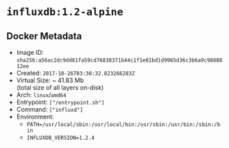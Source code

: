 # `influxdb:1.2-alpine`

## Docker Metadata

- Image ID: `sha256:a56ac2dc9dd61fa59cd76838371b44c1f1e01bd1d9965d36c3b6a9c9888812ee`
- Created: `2017-10-26T03:30:32.823266283Z`
- Virtual Size: ~ 41.83 Mb  
  (total size of all layers on-disk)
- Arch: `linux`/`amd64`
- Entrypoint: `["/entrypoint.sh"]`
- Command: `["influxd"]`
- Environment:
  - `PATH=/usr/local/sbin:/usr/local/bin:/usr/sbin:/usr/bin:/sbin:/bin`
  - `INFLUXDB_VERSION=1.2.4`
